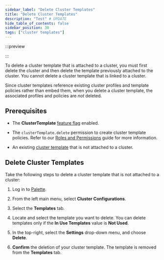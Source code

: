 ```yaml
---
sidebar_label: "Delete Cluster Templates"
title: "Delete Cluster Templates"
description: "Test" # UPDATE
hide_table_of_contents: false
sidebar_position: 30
tags: ["cluster templates"]
---
```


:::preview

:::

To delete a cluster template that is attached to a cluster, you must first delete the cluster and then delete the
template previously attached to the cluster. You cannot delete a cluster template that is linked to a cluster.

Since cluster templates reference existing cluster profiles and template policies rather than embed them, when you
delete a cluster template, the associated profiles and policies are _not_ deleted.

## Prerequisites

- The **ClusterTemplate** [feature flag](../enterprise-version/system-management/feature-flags.md) enabled.

- The `clusterTemplate.delete` permission to create cluster template policies. Refer to our
  [Roles and Permissions](../user-management/palette-rbac/project-scope-roles-permissions.md#project) guide for more
  information.

- An existing [cluster template](cluster-templates.md) that is not attached to a cluster.

## Delete Cluster Templates

Take the following steps to delete a cluster template that is not attached to a cluster:

1.  Log in to [Palette](https://console.spectrocloud.com).

2.  From the left main menu, select **Cluster Configurations**.

3.  Select the **Templates** tab.

4.  Locate and select the template you want to delete. You can delete templates only if the **In Use Templates** value
    is **Not Used**.

5.  In the top-right, select the **Settings** drop-down menu, and choose **Delete**.

6.  **Confirm** the deletion of your cluster template. The template is removed from the **Templates** tab.
